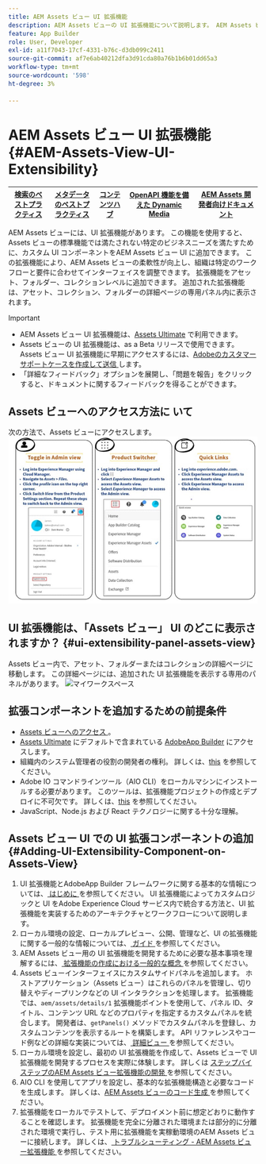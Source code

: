 ```yaml
---
title: AEM Assets ビュー UI 拡張機能
description: AEM Assets ビューの UI 拡張機能について説明します。 AEM Assets ビュー UI を使用すると、特定のビジネスニーズに合わせてカスタム UI コンポーネントを追加できます。
feature: App Builder
role: User, Developer
exl-id: a11f7043-17cf-4331-b76c-d3db099c2411
source-git-commit: af7e6ab40212dfa3d91cda80a76b1b6b01dd65a3
workflow-type: tm+mt
source-wordcount: '598'
ht-degree: 3%

---
```


# AEM Assets ビュー UI 拡張機能{#AEM-Assets-View-UI-Extensibility}

| [検索のベストプラクティス](/help/assets/search-best-practices.md) | [メタデータのベストプラクティス](/help/assets/metadata-best-practices.md) | [コンテンツハブ](/help/assets/product-overview.md) | [OpenAPI 機能を備えた Dynamic Media](/help/assets/dynamic-media-open-apis-overview.md) | [AEM Assets 開発者向けドキュメント](https://developer.adobe.com/experience-cloud/experience-manager-apis/) |
| ------------- | --------------------------- |---------|----|-----|

AEM Assets ビューには、UI 拡張機能があります。 この機能を使用すると、Assets ビューの標準機能では満たされない特定のビジネスニーズを満たすために、カスタム UI コンポーネントをAEM Assets ビュー UI に追加できます。 この拡張機能により、AEM Assets ビューの柔軟性が向上し、組織は特定のワークフローと要件に合わせてインターフェイスを調整できます。
拡張機能をアセット、フォルダー、コレクションレベルに追加できます。 追加された拡張機能は、アセット、コレクション、フォルダーの詳細ページの専用パネル内に表示されます。

>[!IMPORTANT]
>
> * AEM Assets ビュー UI 拡張機能は、[Assets Ultimate](/help/assets/assets-ultimate-overview.md) で利用できます。
> * Assets ビューの UI 拡張機能は、as a Beta リリースで使用できます。 Assets ビュー UI 拡張機能に早期にアクセスするには、[Adobeのカスタマーサポートケースを作成して送信 ](https://helpx.adobe.com/jp/enterprise/using/support-for-experience-cloud.html) します。
> * 「詳細なフィードバック」オプションを展開し、「問題を報告」をクリックすると、ドキュメントに関するフィードバックを得ることができます。

## Assets ビューへのアクセス方法に <a id="1"></a> いて

次の方法で、Assets ビューにアクセスします。
![access-assets-view-ui](/help/assets/assets/access-assets-view.jpg)

## UI 拡張機能は、「Assets ビュー」 UI のどこに表示されますか？ {#ui-extensibility-panel-assets-view}

Assets ビュー内で、アセット、フォルダーまたはコレクションの詳細ページに移動します。 この詳細ページには、追加された UI 拡張機能を表示する専用のパネルがあります。
![ マイワークスペース ](/help/assets/assets/my-workspace-assets-view3.png)


## 拡張コンポーネントを追加するための前提条件

* [Assets ビューへのアクセス ](#1)。
* [Assets Ultimate](https://developer.adobe.com/app-builder/docs/overview/) にデフォルトで含まれている [AdobeApp Builder](/help/assets/assets-ultimate-overview.md) にアクセスします。
* 組織内のシステム管理者の役割の開発者の権利。 詳しくは、[this](https://developer.adobe.com/uix/docs/guides/get-access/) を参照してください。
* Adobe IO コマンドラインツール（AIO CLI）をローカルマシンにインストールする必要があります。 このツールは、拡張機能プロジェクトの作成とデプロイに不可欠です。 詳しくは、[this](https://developer.adobe.com/app-builder/docs/getting_started/#local-environment-set-up) を参照してください。
* JavaScript、Node.js および React テクノロジーに関する十分な理解。

## Assets ビュー UI での UI 拡張コンポーネントの追加{#Adding-UI-Extensibility-Component-on-Assets-View}

1. UI 拡張機能とAdobeApp Builder フレームワークに関する基本的な情報については、[ はじめに ](https://developer.adobe.com/uix/docs/getting-started/) を参照してください。 UI 拡張機能によってカスタムロジックと UI をAdobe Experience Cloud サービス内で統合する方法と、UI 拡張機能を実装するためのアーキテクチャとワークフローについて説明します。
1. ローカル環境の設定、ローカルプレビュー、公開、管理など、UI の拡張機能に関する一般的な情報については、[ ガイド ](https://developer.adobe.com/uix/docs/guides/) を参照してください。
1. AEM Assets ビュー用の UI 拡張機能を開発するために必要な基本事項を理解するには、[ 拡張機能の作成における一般的な概念 ](https://developer.adobe.com/uix/docs/services/aem-assets-view/api/commons/) を参照してください。
1. Assets ビューインターフェイスにカスタムサイドパネルを追加します。 ホストアプリケーション（Assets ビュー）はこれらのパネルを管理し、切り替えやディープリンクなどの UI インタラクションを処理します。 拡張機能では、`aem/assets/details/1` 拡張機能ポイントを使用して、パネル ID、タイトル、コンテンツ URL などのプロパティを指定するカスタムパネルを統合します。 開発者は、`getPanels()` メソッドでカスタムパネルを登録し、カスタムコンテンツを表示するルートを構築します。 API リファレンスやコード例などの詳細な実装については、[ 詳細ビュー ](https://developer.adobe.com/uix/docs/services/aem-assets-view/api/details-view/) を参照してください。
1. ローカル環境を設定し、最初の UI 拡張機能を作成して、Assets ビューで UI 拡張機能を開発するプロセスを実際に体験します。 詳しくは [ ステップバイステップのAEM Assets ビュー拡張機能の開発 ](https://developer.adobe.com/uix/docs/services/aem-assets-view/extension-development/) を参照してください。
1. AIO CLI を使用してアプリを設定し、基本的な拡張機能構造と必要なコードを生成します。 詳しくは、[AEM Assets ビューのコード生成 ](https://developer.adobe.com/uix/docs/services/aem-assets-view/code-generation/) を参照してください。
1. 拡張機能をローカルでテストして、デプロイメント前に想定どおりに動作することを確認します。 拡張機能を完全に分離された環境または部分的に分離された環境で実行し、テスト用に拡張機能を実稼動環境のAEM Assets ビューに接続します。 詳しくは、[ トラブルシューティング - AEM Assets ビュー拡張機能 ](https://developer.adobe.com/uix/docs/services/aem-assets-view/debug/) を参照してください。
